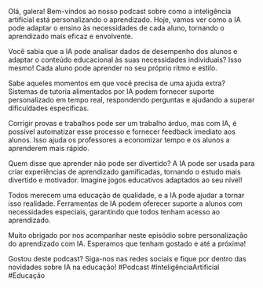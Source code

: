 Olá, galera! Bem-vindos ao nosso podcast sobre como a inteligência artificial está personalizando o aprendizado. Hoje, vamos ver como a IA pode adaptar o ensino às necessidades de cada aluno, tornando o aprendizado mais eficaz e envolvente.

Você sabia que a IA pode analisar dados de desempenho dos alunos e adaptar o conteúdo educacional às suas necessidades individuais? Isso mesmo! Cada aluno pode aprender no seu próprio ritmo e estilo.

Sabe aqueles momentos em que você precisa de uma ajuda extra? Sistemas de tutoria alimentados por IA podem fornecer suporte personalizado em tempo real, respondendo perguntas e ajudando a superar dificuldades específicas.

Corrigir provas e trabalhos pode ser um trabalho árduo, mas com IA, é possível automatizar esse processo e fornecer feedback imediato aos alunos. Isso ajuda os professores a economizar tempo e os alunos a aprenderem mais rápido.

Quem disse que aprender não pode ser divertido? A IA pode ser usada para criar experiências de aprendizado gamificadas, tornando o estudo mais divertido e motivador. Imagine jogos educativos adaptados ao seu nível!

Todos merecem uma educação de qualidade, e a IA pode ajudar a tornar isso realidade. Ferramentas de IA podem oferecer suporte a alunos com necessidades especiais, garantindo que todos tenham acesso ao aprendizado.

Muito obrigado por nos acompanhar neste episódio sobre personalização do aprendizado com IA. Esperamos que tenham gostado e até a próxima!

Gostou deste podcast? Siga-nos nas redes sociais e fique por dentro das novidades sobre IA na educação! #Podcast #InteligênciaArtificial #Educação
